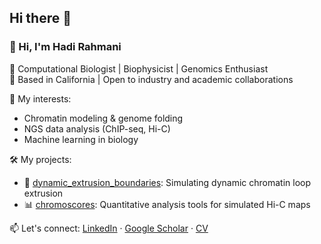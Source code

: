 ## Hi there 👋

<!--
**hrahmanin/hrahmanin** is a ✨ _special_ ✨ repository because its `README.md` (this file) appears on your GitHub profile.

Here are some ideas to get you started:

- 🔭 I’m currently working on ...
- 🌱 I’m currently learning ...
- 👯 I’m looking to collaborate on ...
- 🤔 I’m looking for help with ...
- 💬 Ask me about ...
- 📫 How to reach me: ...
- 😄 Pronouns: ...
- ⚡ Fun fact: ...
-->
### 👋 Hi, I'm Hadi Rahmani

🔬 Computational Biologist | Biophysicist | Genomics Enthusiast  
📍 Based in California | Open to industry and academic collaborations

🧠 My interests:
- Chromatin modeling & genome folding
- NGS data analysis (ChIP-seq, Hi-C)
- Machine learning in biology

🛠 My projects:
- 🔁 [dynamic_extrusion_boundaries](https://github.com/hrahmani/dynamic_extrusion_boundaries): Simulating dynamic chromatin loop extrusion
- 📊 [chromoscores](https://github.com/hrahmani/chromoscores): Quantitative analysis tools for simulated Hi-C maps

📫 Let's connect:
[LinkedIn](https://linkedin.com/in/YOURNAME) · [Google Scholar](#) · [CV](#)

